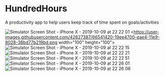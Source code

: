 # HundredHours

A productivity app to help users keep track of time spent on goals/activities

![Simulator Screen Shot - iPhone X - 2019-10-09 at 22 22 01](https://user-images.githubusercontent.com/42627387/66541420-19ee4700-eae4-11e9-8028-38bd77b219bd.png)
<https://user-images.githubusercontent.com/42627387/66541420-19ee4700-eae4-11e9-8028-38bd77b219bd.png width="100" height="100">
![Simulator Screen Shot - iPhone X - 2019-10-09 at 22 22 15](https://user-images.githubusercontent.com/42627387/66541426-207cbe80-eae4-11e9-90e6-5f7e7bffe06e.png)
![Simulator Screen Shot - iPhone X - 2019-10-09 at 22 22 21](https://user-images.githubusercontent.com/42627387/66541434-24a8dc00-eae4-11e9-8200-9d3394bb28bb.png)
![Simulator Screen Shot - iPhone X - 2019-10-09 at 22 22 51](https://user-images.githubusercontent.com/42627387/66541446-28d4f980-eae4-11e9-89f9-ec9a9e99cccc.png)
![Simulator Screen Shot - iPhone X - 2019-10-09 at 22 26 01](https://user-images.githubusercontent.com/42627387/66541449-2c688080-eae4-11e9-9bf5-3c45713c2b87.png)
![Simulator Screen Shot - iPhone X - 2019-10-09 at 22 26 06](https://user-images.githubusercontent.com/42627387/66541458-312d3480-eae4-11e9-8e53-add732bef0fa.png)
